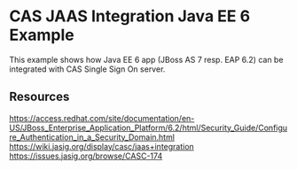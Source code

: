 CAS JAAS Integration Java EE 6 Example
======================================

This example shows how Java EE 6 app (JBoss AS 7 resp. EAP 6.2) can be integrated with CAS Single Sign On server.

Resources
---------
https://access.redhat.com/site/documentation/en-US/JBoss_Enterprise_Application_Platform/6.2/html/Security_Guide/Configure_Authentication_in_a_Security_Domain.html
https://wiki.jasig.org/display/casc/jaas+integration
https://issues.jasig.org/browse/CASC-174
